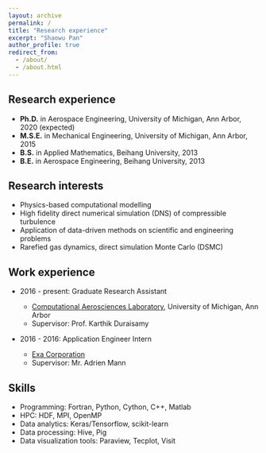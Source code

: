 ```yaml
---
layout: archive
permalink: /
title: "Research experience"
excerpt: "Shaowu Pan"
author_profile: true
redirect_from: 
  - /about/
  - /about.html
---
```


## Research experience

* __Ph.D.__ in Aerospace Engineering, University of Michigan, Ann Arbor, 2020 (expected)
* __M.S.E.__ in Mechanical Engineering, University of Michigan, Ann Arbor, 2015
* __B.S.__ in Applied Mathematics, Beihang University, 2013
* __B.E.__ in Aerospace Engineering, Beihang University, 2013


## Research interests

* Physics-based computational modelling
* High fidelity direct numerical simulation (DNS) of compressible turbulence
* Application of data-driven methods on scientific and engineering problems
* Rarefied gas dynamics, direct simulation Monte Carlo (DSMC)

## Work experience

* 2016 - present: Graduate Research Assistant
  * [Computational Aerosciences Laboratory](http://umich.edu/~caslab/), University of Michigan, Ann Arbor
  * Supervisor: Prof. Karthik Duraisamy

* 2016 - 2016: Application Engineer Intern
  * [Exa Corporation](https://www.exa.com/)
  * Supervisor: Mr. Adrien Mann

## Skills

* Programming: Fortran, Python, Cython, C++, Matlab
* HPC: HDF, MPI, OpenMP
* Data analytics: Keras/Tensorflow, scikit-learn
* Data processing: Hive, Pig
* Data visualization tools: Paraview, Tecplot, Visit


